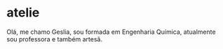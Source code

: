 # atelie
Olá, me chamo Geslia, sou formada em Engenharia Química, atualmente sou professora e também artesã.
> 
